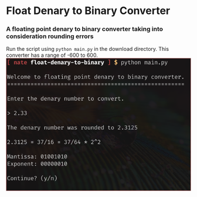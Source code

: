 # Float Denary to Binary Converter

### A floating point denary to binary converter taking into consideration rounding errors

Run the script using `python main.py` in the download directory.
This converter has a range of -600 to 600.  
![Screenshot](https://github.com/groovykiwi/float-denary-to-binary/blob/master/screenshot.png)
